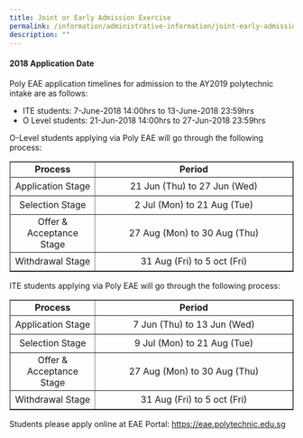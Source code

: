 ```yaml
---
title: Joint or Early Admission Exercise
permalink: /information/administrative-information/joint-early-admission-exercise/
description: ""
---
```

<h4><strong>2018 Application Date</strong></h4>
<p>Poly EAE application timelines for admission to the AY2019 polytechnic intake are as follows:</p>
<ul>
<li>ITE students: 7-June-2018 14:00hrs to 13-June-2018 23:59hrs</li>
<li>O Level students: 21-Jun-2018 14:00hrs to 27-Jun-2018 23:59hrs</li>
</ul>
<p>O-Level students&nbsp;applying via&nbsp;Poly EAE&nbsp;will go through the following process:</p>
<table cellpadding="0" cellspacing="0" width="80%" border="1">
<tbody>
<tr>
<td width="30%" style="text-align: center;"><strong>Process</strong></td>
<td width="70%" style="text-align: center;"><strong>Period</strong></td>
</tr>
<tr>
<td height="33" style="text-align: center;">Application Stage</td>
<td style="text-align: center;">21 Jun (Thu) to 27 Jun (Wed)</td>
</tr>
<tr>
<td height="33" style="text-align: center;">Selection Stage</td>
<td style="text-align: center;">2 Jul (Mon) to 21 Aug (Tue)</td>
</tr>
<tr>
<td height="33" style="text-align: center;">Offer &amp; Acceptance Stage</td>
<td style="text-align: center;">27 Aug (Mon) to 30 Aug (Thu)</td>
</tr>
<tr>
<td height="33" style="text-align: center;">Withdrawal Stage</td>
<td style="text-align: center;">31 Aug (Fri) to 5 oct (Fri)</td>
</tr>
</tbody>
</table>
<p>ITE students&nbsp;applying via&nbsp;Poly EAE&nbsp;will go through the following process:</p>
<table cellpadding="0" cellspacing="0" width="80%" border="1">
<tbody>
<tr>
<td width="30%" style="text-align: center;"><strong>Process</strong></td>
<td width="70%" style="text-align: center;"><strong>Period</strong></td>
</tr>
<tr>
<td height="33" style="text-align: center;">Application Stage</td>
<td style="text-align: center;">7 Jun (Thu) to 13 Jun (Wed)</td>
</tr>
<tr>
<td height="33" style="text-align: center;">Selection Stage</td>
<td style="text-align: center;">9 Jul (Mon) to 21 Aug (Tue)</td>
</tr>
<tr>
<td height="33" style="text-align: center;">Offer &amp; Acceptance Stage</td>
<td style="text-align: center;">27 Aug (Mon) to 30 Aug (Thu)</td>
</tr>
<tr>
<td height="33" style="text-align: center;">Withdrawal Stage</td>
<td style="text-align: center;">31 Aug (Fri) to 5 oct (Fri)</td>
</tr>
</tbody>
</table>
<p>Students please apply online at EAE Portal:&nbsp;<a rel="noopener" href="https://eae.polytechnic.edu.sg/"><u>https://eae.polytechnic.edu.sg</u></a></p>